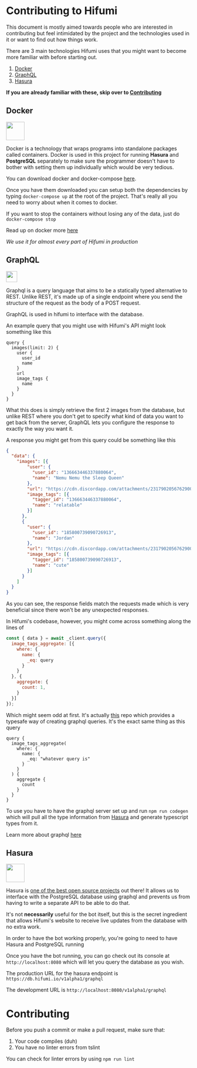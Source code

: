 # Contributing to Hifumi

This document is mostly aimed towards people who are interested in contributing but feel intimidated by the project and the technologies used in it or want to find out how things work.

There are 3 main technologies Hifumi uses that you might want to become more familiar with before starting out.

1. [Docker](#docker)
2. [GraphQL](#graphql)
3. [Hasura](#hasura)

**If you are already familiar with these, skip over to [Contributing](#contributing)**

## Docker

<img src="https://www.docker.com/sites/default/files/social/docker_facebook_share.png" width=50>

Docker is a technology that wraps programs into standalone packages called containers. Docker is used in this project for running **Hasura** and **PostgreSQL** separately to make sure the programmer doesn't have to bother with setting them up individually which would be very tedious.

You can download docker and docker-compose [here](https://docs.docker.com/compose/install/).

Once you have them downloaded you can setup both the dependencies by typing `docker-compose up` at the root of the project. That's really all you need to worry about when it comes to docker.

If you want to stop the containers without losing any of the data, just do `docker-compose stop`

Read up on docker more [here](https://www.docker.com/why-docker)

_We use it for almost every part of Hifumi in production_

## GraphQL

<img src="https://cdn.discordapp.com/emojis/466913581045252097.png?v=1" width=30>

Graphql is a query language that aims to be a statically typed alternative to REST. Unlike REST, it's made up of a single endpoint where you send the structure of the request as the body of a POST request.

GraphQL is used in hifumi to interface with the database.

An example query that you might use with Hifumi's API might look something like this

```gql
query {
  images(limit: 2) {
    user {
      user_id
      name
    }
    url
    image_tags {
      name
    }
  }
}
```

What this does is simply retrieve the first 2 images from the database, but unlike REST where you don't get to specify what kind of data you want to get back from the server, GraphQL lets you configure the response to exactly the way you want it.

A response you might get from this query could be something like this
```json
{
  "data": {
    "images": [{
        "user": {
          "user_id": "136663446337880064",
          "name": "Nemu Nemu the Sleep Queen"
        },
        "url": "https://cdn.discordapp.com/attachments/231790205676290049/565545316950999050/image0.png",
        "image_tags": [{
          "tagger_id": "136663446337880064",
          "name": "relatable"
        }]
      },
      {
        "user": {
          "user_id": "185800739090726913",
          "name": "Jordan"
        },
        "url": "https://cdn.discordapp.com/attachments/231790205676290049/565554323468058624/image0.jpg",
        "image_tags": [{
          "tagger_id": "185800739090726913",
          "name": "cute"
        }]
      }
    ]
  }
}
```

As you can see, the response fields match the requests made which is very beneficial since there won't be any unexpected responses.

In Hifumi's codebase, however, you might come across something along the lines of

```js
const { data } = await _client.query({
  image_tags_aggregate: [{
    where: {
      name: {
        _eq: query
      }
    }
  }, {
    aggregate: {
      count: 1,
    }
  }]
});
```

Which might seem odd at first. It's actually [this](https://github.com/helios1138/graphql-typed-client) repo which provides a typesafe way of creating graphql queries. It's the exact same thing as this query

```gql
query {
  image_tags_aggregate(
    where: {
      name: {
        _eq: "whatever query is"
      }
    }
  ) {
    aggregate {
      count
    }
  }
}
```

To use you have to have the graphql server set up and run `npm run codegen` which will pull all the type information from [Hasura](#hasura) and generate typescript types from it.

Learn more about graphql [here](https://graphql.org/)

## Hasura

<img src="https://uploads-ssl.webflow.com/5a9e704c9cbfbc0001836b26/5bb3a54781eef514078ee034_hasura_icon_black_200px.png" width=50>

Hasura is [one of the best open source projects](https://github.com/hasura/graphql-engine) out there! It allows us to interface with the PostgreSQL database using graphql and prevents us from having to write a separate API to be able to do that.

It's not **necessarily** useful for the bot itself, but this is the secret ingredient that allows Hifumi's website to receive live updates from the database with no extra work.

In order to have the bot working properly, you're going to need to have Hasura and PostgreSQL running

Once you have the bot running, you can go check out its console at `http://localhost:8080` which will let you query the database as you wish.

The production URL for the hasura endpoint is `https://db.hifumi.io/v1alpha1/graphql`

The development URL is `http://localhost:8080/v1alpha1/graphql`

# Contributing
Before you push a commit or make a pull request, make sure that:

1. Your code compiles (duh)
2. You have no linter errors from tslint

You can check for linter errors by using `npm run lint`